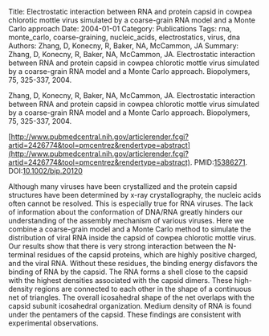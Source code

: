 Title: Electrostatic interaction between RNA and protein capsid in cowpea chlorotic mottle virus simulated by a coarse-grain RNA model and a Monte Carlo approach
Date: 2004-01-01
Category: Publications
Tags: rna, monte_carlo, coarse-graining, nucleic_acids, electrostatics, virus, dna
Authors: Zhang, D, Konecny, R, Baker, NA, McCammon, JA
Summary: Zhang, D, Konecny, R, Baker, NA, McCammon, JA. Electrostatic interaction between RNA and protein capsid in cowpea chlorotic mottle virus simulated by a coarse-grain RNA model and a Monte Carlo approach. Biopolymers, 75, 325-337, 2004. 

Zhang, D, Konecny, R, Baker, NA, McCammon, JA. Electrostatic interaction between RNA and protein capsid in cowpea chlorotic mottle virus simulated by a coarse-grain RNA model and a Monte Carlo approach. Biopolymers, 75, 325-337, 2004. 

[http://www.pubmedcentral.nih.gov/articlerender.fcgi?artid=2426774&tool=pmcentrez&rendertype=abstract](http://www.pubmedcentral.nih.gov/articlerender.fcgi?artid=2426774&tool=pmcentrez&rendertype=abstract). PMID:[15386271](http://www.ncbi.nlm.nih.gov/pubmed/15386271). DOI:[10.1002/bip.20120](http://dx.doi.org/10.1002/bip.20120)

Although many viruses have been crystallized and the protein capsid structures have been determined by x-ray crystallography, the nucleic acids often cannot be resolved. This is especially true for RNA viruses. The lack of information about the conformation of DNA/RNA greatly hinders our understanding of the assembly mechanism of various viruses. Here we combine a coarse-grain model and a Monte Carlo method to simulate the distribution of viral RNA inside the capsid of cowpea chlorotic mottle virus. Our results show that there is very strong interaction between the N-terminal residues of the capsid proteins, which are highly positive charged, and the viral RNA. Without these residues, the binding energy disfavors the binding of RNA by the capsid. The RNA forms a shell close to the capsid with the highest densities associated with the capsid dimers. These high-density regions are connected to each other in the shape of a continuous net of triangles. The overall icosahedral shape of the net overlaps with the capsid subunit icosahedral organization. Medium density of RNA is found under the pentamers of the capsid. These findings are consistent with experimental observations.
